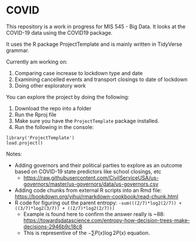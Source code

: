 # COVID

This repository is a work in progress for MIS 545 - Big Data. It looks at the COVID-19 data using the COVID19 package.

It uses the R package ProjectTemplate and is mainly written in TidyVerse grammar. 

Currently am working on:

1. Comparing case increase to lockdown type and date
1. Examining cancelled events and transport closings to date of lockdown
1. Doing other exploratory work

You can explore the project by doing the following:

1. Download the repo into a folder
1. Run the Rproj file
1. Make sure you have the `ProjectTemplate` package installed.
1. Run the following in the console:

```
library('ProjectTemplate')
load.project()
```

Notes:

+ Adding governors and their political parties to explore as an outcome based on COVID-19 state predictors like school closings, etc
  + https://raw.githubusercontent.com/CivilServiceUSA/us-governors/master/us-governors/data/us-governors.csv
+ Adding code chunks from external R scripts into an Rmd file: https://bookdown.org/yihui/rmarkdown-cookbook/read-chunk.html
+ R code for figuring out the parent entropy: `-sum(((2/7)*log2(2/7)) + ((3/7)*log2(3/7)) + ((2/7)*log2(2/7)))`
  + Example is found here to confirm the answer really is ~88: https://towardsdatascience.com/entropy-how-decision-trees-make-decisions-2946b9c18c8
  + This is representive of the $-\sum P(x) \log2 P(x)$ equation.